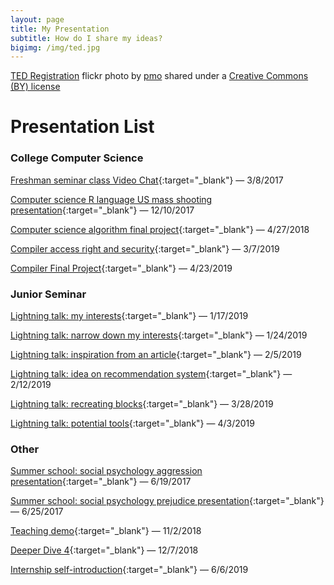 ```yaml
---
layout: page
title: My Presentation
subtitle: How do I share my ideas?
bigimg: /img/ted.jpg
---
```


<a title="TED Registration" href="https://flickr.com/photos/pmo/413424395">TED Registration</a> flickr photo by <a href="https://flickr.com/people/pmo">pmo</a> shared under a <a href="https://creativecommons.org/licenses/by/2.0/">Creative Commons (BY) license</a>

# Presentation List

### College Computer Science

[Freshman seminar class Video Chat](presentations/videoChat_2017.html){:target="_blank"} &mdash; 3/8/2017

[Computer science R language US mass shooting presentation](presentations/us_mass_shooting.html){:target="_blank"} &mdash; 12/10/2017

[Computer science algorithm final project](presentations/cs250.html){:target="_blank"} &mdash; 4/27/2018

[Compiler access right and security](presentations/compiler_safty.html){:target="_blank"} &mdash; 3/7/2019

[Compiler Final Project](presentations/CompilerFinalProject.html){:target="_blank"} &mdash; 4/23/2019

### Junior Seminar

[Lightning talk: my interests](presentations/cs_interests.html){:target="_blank"} &mdash; 1/17/2019

[Lightning talk: narrow down my interests](presentations/interests_narrow.html){:target="_blank"} &mdash; 1/24/2019

[Lightning talk: inspiration from an article](presentations/article_research.html){:target="_blank"} &mdash; 2/5/2019

[Lightning talk: idea on recommendation system](presentations/topN.html){:target="_blank"} &mdash; 2/12/2019

[Lightning talk: recreating blocks](presentations/productSteps.html){:target="_blank"} &mdash; 3/28/2019

[Lightning talk: potential tools](presentations/tools.html){:target="_blank"} &mdash; 4/3/2019

### Other

[Summer school: social psychology aggression presentation](presentations/Aggression_2017_Summer.html){:target="_blank"} &mdash; 6/19/2017

[Summer school: social psychology prejudice presentation](presentations/Prejudice_2017_Summer.html){:target="_blank"} &mdash; 6/25/2017

[Teaching demo](presentations/edu_teaching_demo.html){:target="_blank"} &mdash; 11/2/2018

[Deeper Dive 4](presentations/edu_cross_compare.html){:target="_blank"} &mdash; 12/7/2018

[Internship self-introduction](presentations/intern_selfintro.html){:target="_blank"} &mdash; 6/6/2019
